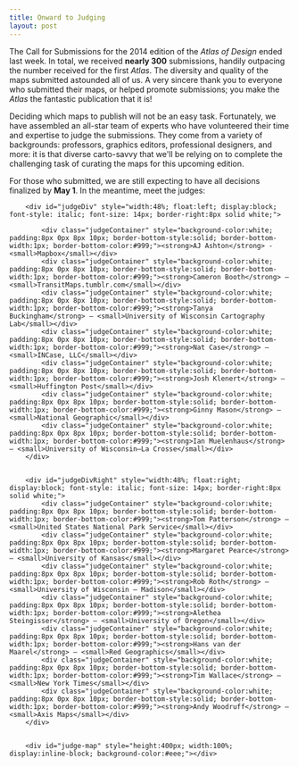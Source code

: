 ```yaml
---
title: Onward to Judging
layout: post
---
```


The Call for Submissions for the 2014 edition of the <em>Atlas of Design</em> ended last week. In total, we received <strong>nearly 300</strong> submissions, handily outpacing the number received for the first <em>Atlas</em>. The diversity and quality of the maps submitted astounded all of us. A very sincere thank you to everyone who submitted their maps, or helped promote submissions; you make the <em>Atlas </em>the fantastic publication that it is!

Deciding which maps to publish will not be an easy task. Fortunately, we have assembled an all-star team of experts who have volunteered their time and expertise to judge the submissions. They come from a variety of backgrounds: professors, graphics editors, professional designers, and more: it is that diverse carto-savvy that we'll be relying on to complete the challenging task of curating the maps for this upcoming edition.

For those who submitted, we are still expecting to have all decisions finalized by <strong>May 1</strong>. In the meantime, meet the judges:


		<div id="judgeDiv" style="width:48%; float:left; display:block; font-style: italic; font-size: 14px; border-right:8px solid white;">

			<div class="judgeContainer" style="background-color:white; padding:8px 0px 8px 10px; border-bottom-style:solid; border-bottom-width:1px; border-bottom-color:#999;"><strong>AJ Ashton</strong> - <small>Mapbox</small></div>
			<div class="judgeContainer" style="background-color:white; padding:8px 0px 8px 10px; border-bottom-style:solid; border-bottom-width:1px; border-bottom-color:#999;"><strong>Cameron Booth</strong> – <small>TransitMaps.tumblr.com</small></div>
			<div class="judgeContainer" style="background-color:white; padding:8px 0px 8px 10px; border-bottom-style:solid; border-bottom-width:1px; border-bottom-color:#999;"><strong>Tanya Buckingham</strong> – <small>University of Wisconsin Cartography Lab</small></div>
			<div class="judgeContainer" style="background-color:white; padding:8px 0px 8px 10px; border-bottom-style:solid; border-bottom-width:1px; border-bottom-color:#999;"><strong>Nat Case</strong> – <small>INCase, LLC</small></div>
			<div class="judgeContainer" style="background-color:white; padding:8px 0px 8px 10px; border-bottom-style:solid; border-bottom-width:1px; border-bottom-color:#999;"><strong>Josh Klenert</strong> – <small>Huffington Post</small></div>
			<div class="judgeContainer" style="background-color:white; padding:8px 0px 8px 10px; border-bottom-style:solid; border-bottom-width:1px; border-bottom-color:#999;"><strong>Ginny Mason</strong> – <small>National Geographic</small></div>
			<div class="judgeContainer" style="background-color:white; padding:8px 0px 8px 10px; border-bottom-style:solid; border-bottom-width:1px; border-bottom-color:#999;"><strong>Ian Muelenhaus</strong> – <small>University of Wisconsin–La Crosse</small></div>
		</div>


		<div id="judgeDivRight" style="width:48%; float:right; display:block; font-style: italic; font-size: 14px; border-right:8px solid white;">
			<div class="judgeContainer" style="background-color:white; padding:8px 0px 8px 10px; border-bottom-style:solid; border-bottom-width:1px; border-bottom-color:#999;"><strong>Tom Patterson</strong> – <small>United States National Park Service</small></div>
			<div class="judgeContainer" style="background-color:white; padding:8px 0px 8px 10px; border-bottom-style:solid; border-bottom-width:1px; border-bottom-color:#999;"><strong>Margaret Pearce</strong> – <small>University of Kansas</small></div>
			<div class="judgeContainer" style="background-color:white; padding:8px 0px 8px 10px; border-bottom-style:solid; border-bottom-width:1px; border-bottom-color:#999;"><strong>Rob Roth</strong> – <small>University of Wisconsin – Madison</small></div>
			<div class="judgeContainer" style="background-color:white; padding:8px 0px 8px 10px; border-bottom-style:solid; border-bottom-width:1px; border-bottom-color:#999;"><strong>Alethea Steingisser</strong> – <small>University of Oregon</small></div>
			<div class="judgeContainer" style="background-color:white; padding:8px 0px 8px 10px; border-bottom-style:solid; border-bottom-width:1px; border-bottom-color:#999;"><strong>Hans van der Maarel</strong> – <small>Red Geographics</small></div>
			<div class="judgeContainer" style="background-color:white; padding:8px 0px 8px 10px; border-bottom-style:solid; border-bottom-width:1px; border-bottom-color:#999;"><strong>Tim Wallace</strong> – <small>New York Times</small></div>
			<div class="judgeContainer" style="background-color:white; padding:8px 0px 8px 10px; border-bottom-style:solid; border-bottom-width:1px; border-bottom-color:#999;"><strong>Andy Woodruff</strong> – <small>Axis Maps</small></div>
		</div>


		<div id="judge-map" style="height:400px; width:100%; display:inline-block; background-color:#eee;"></div>